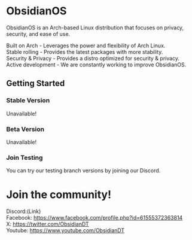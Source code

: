 # ObsidianOS
ObsidianOS is an Arch-based Linux distribution that focuses on privacy, security, and ease of use. <br>

Built on Arch - Leverages the power and flexibility of Arch Linux. <br>
Stable rolling - Provides the latest packages with more stability. <br>
Security & Privacy - Provides a distro optimized for security & privacy. <br>
Active development - We are constantly working to improve ObsidianOS. <br>

## Getting Started
### Stable Version
Unavailable!

### Beta Version
Unavailable!

### Join Testing
You can try our testing branch versions by joining our Discord.

# Join the community! 
Discord:(Link) <br>
Facebook: https://www.facebook.com/profile.php?id=61555372363814 <br>
X: https://twitter.com/ObsidianDT <br>
Youtube: https://www.youtube.com/ObsidianDT <br>
